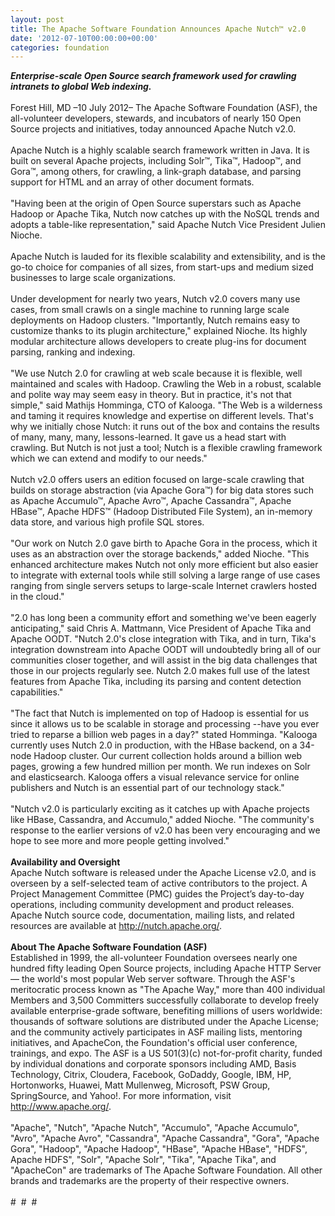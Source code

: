 ```yaml
---
layout: post
title: The Apache Software Foundation Announces Apache Nutch™ v2.0
date: '2012-07-10T00:00:00+00:00'
categories: foundation
---
```

<div><b><i>Enterprise-scale Open Source search framework used for crawling intranets to global Web indexing.</i></b></div> 
  <div><br /></div> 
  <div>Forest Hill, MD –10 July 2012– The Apache Software Foundation (ASF), the all-volunteer developers, stewards, and incubators of nearly 150 Open Source projects and initiatives, today announced Apache Nutch v2.0.</div> 
  <div><br /></div> 
  <div>Apache Nutch is a highly scalable search framework written in Java. It is built on several Apache projects, including Solr™, Tika™, Hadoop™, and Gora™, among others, for crawling, a link-graph database, and parsing support for HTML and an array of other document formats.</div> 
  <div><br /></div> 
  <div>&quot;Having been at the origin of Open Source superstars such as Apache Hadoop or Apache Tika, Nutch now catches up with the NoSQL trends and adopts a table-like representation,&quot; said Apache Nutch Vice President Julien Nioche.</div> 
  <div><br /></div> 
  <div>Apache Nutch is lauded for its flexible scalability and extensibility, and is the go-to choice for companies of all sizes, from start-ups and medium sized businesses to large scale organizations.</div> 
  <div><br />Under development for nearly two years, Nutch v2.0 covers many use cases, from small crawls on a single machine to running large scale deployments on Hadoop clusters. &quot;Importantly, Nutch remains easy to customize thanks to its plugin architecture,&quot; explained Nioche. Its highly modular architecture allows developers to create plug-ins for document parsing, ranking and indexing.</div> 
  <div><br /></div> 
  <div>&quot;We use Nutch 2.0 for crawling at web scale because it is flexible, well maintained and scales with Hadoop. Crawling the Web in a robust, scalable and polite way may seem easy in theory. But in practice, it's not that simple,&quot; said Mathijs Homminga, CTO of Kalooga. &quot;The Web is a wilderness and taming it requires knowledge and expertise on different levels. That's why we initially chose Nutch: it runs out of the box and contains the results of many, many, many, lessons-learned. It gave us a head start with crawling. But Nutch is not just a tool; Nutch is a flexible crawling framework which we can extend and modify to our needs.&quot;</div> 
  <div><br /></div> 
  <div>Nutch v2.0 offers users an edition focused on large-scale crawling that builds on storage abstraction (via Apache Gora™) for big data stores such as Apache Accumulo™, Apache Avro™, Apache Cassandra™, Apache HBase™, Apache HDFS™ (Hadoop Distributed File System), an in-memory data store, and various high profile SQL stores.</div> 
  <div><br /></div> 
  <div>&quot;Our work on Nutch 2.0 gave birth to Apache Gora in the process, which it uses as an abstraction over the storage backends,&quot; added Nioche. &quot;This enhanced architecture makes Nutch not only more efficient but also easier to integrate with external tools while still solving a large range of use cases ranging from single servers setups to large-scale Internet crawlers hosted in the cloud.&quot;</div> 
  <div><br /></div> 
  <div>&quot;2.0 has long been a community effort and something we've been eagerly anticipating,&quot; said Chris A. Mattmann, Vice President of Apache Tika and Apache OODT. &quot;Nutch 2.0's close integration with Tika, and in turn, Tika's integration downstream into Apache OODT will undoubtedly bring all of our communities closer together, and will assist in the big data challenges that those in our projects regularly see. Nutch 2.0 makes full use of the latest features from Apache Tika, including its parsing and content detection capabilities.&quot;</div> 
  <div><br /></div> 
  <div>&quot;The fact that Nutch is implemented on top of Hadoop is essential for us since it allows us to be scalable in storage and processing --have you ever tried to reparse a billion web pages in a day?&quot; stated Homminga. &quot;Kalooga currently uses Nutch 2.0 in production, with the HBase backend, on a 34-node Hadoop cluster. Our current collection holds around a billion web pages, growing a few hundred million per month. We run indexes on Solr and elasticsearch. Kalooga offers a visual relevance service for online publishers and Nutch is an essential part of our technology stack.&quot;</div> 
  <div><br /></div> 
  <div>&quot;Nutch v2.0 is particularly exciting as it catches up with Apache projects like HBase, Cassandra, and Accumulo,&quot; added Nioche. &quot;The community's response to the earlier versions of v2.0 has been very encouraging and we hope to see more and more people getting involved.&quot;</div> 
  <div><br /></div> 
  <div><b>Availability and Oversight</b></div> 
  <div>Apache Nutch software is released under the Apache License v2.0, and is overseen by a self-selected team of active contributors to the project. A Project Management Committee (PMC) guides the Project’s day-to-day operations, including community development and product releases. Apache Nutch source code, documentation, mailing lists, and related resources are available at <a href="http://nutch.apache.org/">http://nutch.apache.org/</a>.</div> 
  <div><br /></div> 
  <div><b>About The Apache Software Foundation (ASF)</b></div> 
  <div>Established in 1999, the all-volunteer Foundation oversees nearly one hundred fifty leading Open Source projects, including Apache HTTP Server — the world's most popular Web server software. Through the ASF's meritocratic process known as &quot;The Apache Way,&quot; more than 400 individual Members and 3,500 Committers successfully collaborate to develop freely available enterprise-grade software, benefiting millions of users worldwide: thousands of software solutions are distributed under the Apache License; and the community actively participates in ASF mailing lists, mentoring initiatives, and ApacheCon, the Foundation's official user conference, trainings, and expo. The ASF is a US 501(3)(c) not-for-profit charity, funded by individual donations and corporate sponsors including AMD, Basis Technology, Citrix, Cloudera, Facebook, GoDaddy, Google, IBM, HP, Hortonworks, Huawei, Matt Mullenweg, Microsoft, PSW Group, SpringSource, and Yahoo!. For more information, visit <a href="http://www.apache.org/">http://www.apache.org/</a>.</div> 
  <div><br /></div> 
  <div>&quot;Apache&quot;, &quot;Nutch&quot;, &quot;Apache Nutch&quot;, &quot;Accumulo&quot;, &quot;Apache Accumulo&quot;, &quot;Avro&quot;, &quot;Apache Avro&quot;, &quot;Cassandra&quot;, &quot;Apache Cassandra&quot;, &quot;Gora&quot;, &quot;Apache Gora&quot;, &quot;Hadoop&quot;, &quot;Apache Hadoop&quot;, &quot;HBase&quot;, &quot;Apache HBase&quot;, &quot;HDFS&quot;, Apache HDFS&quot;, &quot;Solr&quot;, &quot;Apache Solr&quot;, &quot;Tika&quot;, &quot;Apache Tika&quot;, and &quot;ApacheCon&quot; are trademarks of The Apache Software Foundation. All other brands and trademarks are the property of their respective owners.</div> 
  <div><br /># &nbsp;# &nbsp;#</div>
